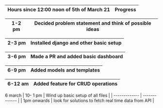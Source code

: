 | Hours since 12:00 noon of 5th of March 21 | Progress |  
| ------------- | ------------- |

| 1-2 pm | Decided problem statement and think of possible ideas |  
| ------------- | ------------- |

| 2-3 pm | Installed django and other basic setup |  
| ------------- | ------------- |

| 3-6 pm | Made a PR and added basic dashboard |
| ------------- | ------------- |

| 6-9 pm | Added models and templates |
| ------------- | ------------- |

| 6-12 am | Added feature for CRUD operations |
| ------------- | ------------- |

6 march
| 10- 1 pm | Wind up basic setup of all files |
| ------------- | ------------- |
| 1pm onwards | look for solutions to fetch real time data from API |




